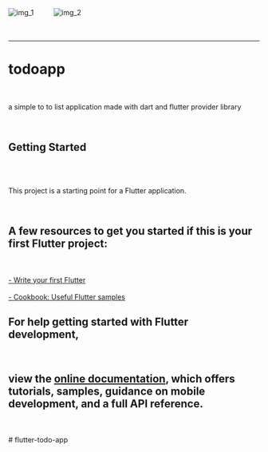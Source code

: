 <div style="display: flex; flex-direction: row; gap: 40px;">
  <img src="https://github.com/ezoltech/flutter-todo-app/assets/97867117/d74499b5-1975-436d-a680-4df2ae82ee02" alt="img_1" />
<img src="https://github.com/ezoltech/flutter-todo-app/assets/97867117/b8fc60ae-4206-4eb9-b7a7-1c68d3c0df34" alt="img_2" />
</div>

<br/>
<br/>
<hr/>
<h1>todoapp</h1>
<br/>
<p>a simple to to list application made with dart and flutter provider library</p>
<br/>
<h2>Getting Started</h2>
<br/>
<br/>
<p>This project is a starting point for a Flutter application.</p>
<br/>
<h2>A few resources to get you started if this is your first Flutter project:</h2>
<br/>
<br/>
<a href="apphttps://docs.flutter.dev/get-started/codelab">- Write your first Flutter </a>
<br/>
<br/>
<a href="https://docs.flutter.dev/cookbook">- Cookbook: Useful Flutter samples</a>
<br/>
<h2>For help getting started with Flutter development,</h2>
<br/>
<h2>view the   <a href="https://docs.flutter.dev/">online documentation</a>, which offers tutorials,
samples, guidance on mobile development, and a full API reference.</h2>
<br/>
<br/>
#   f l u t t e r - t o d o - a p p 
 
 

